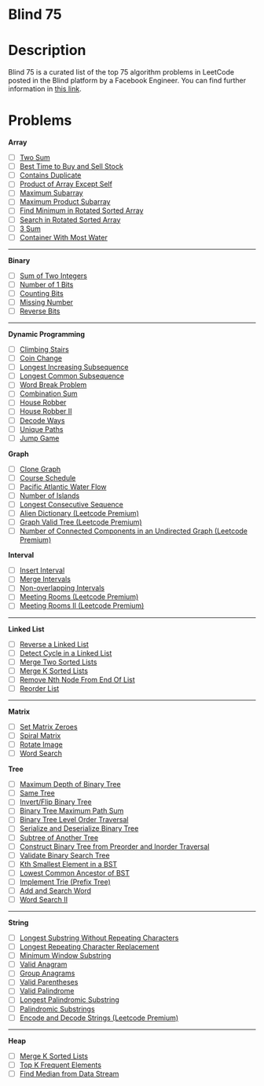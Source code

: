 # Blind 75

# Description

Blind 75 is a curated list of the top 75 algorithm problems in LeetCode posted in the Blind platform by a Facebook Engineer. You can find further information in [this link](https://www.teamblind.com/post/New-Year-Gift---Curated-List-of-Top-75-LeetCode-Questions-to-Save-Your-Time-OaM1orEU).

# Problems

**Array**

- [ ]  [Two Sum](https://leetcode.com/problems/two-sum/)
- [ ]  [Best Time to Buy and Sell Stock](https://leetcode.com/problems/best-time-to-buy-and-sell-stock/)
- [ ]  [Contains Duplicate](https://leetcode.com/problems/contains-duplicate/)
- [ ]  [Product of Array Except Self](https://leetcode.com/problems/product-of-array-except-self/)
- [ ]  [Maximum Subarray](https://leetcode.com/problems/maximum-subarray/)
- [ ]  [Maximum Product Subarray](https://leetcode.com/problems/maximum-product-subarray/)
- [ ]  [Find Minimum in Rotated Sorted Array](https://leetcode.com/problems/find-minimum-in-rotated-sorted-array/)
- [ ]  [Search in Rotated Sorted Array](https://leetcode.com/problems/search-in-rotated-sorted-array/)
- [ ]  [3 Sum](https://leetcode.com/problems/3sum/)
- [ ]  [Container With Most Water](https://leetcode.com/problems/container-with-most-water/)

---

**Binary**

- [ ]  [Sum of Two Integers](https://leetcode.com/problems/sum-of-two-integers/)
- [ ]  [Number of 1 Bits](https://leetcode.com/problems/number-of-1-bits/)
- [ ]  [Counting Bits](https://leetcode.com/problems/counting-bits/)
- [ ]  [Missing Number](https://leetcode.com/problems/missing-number/)
- [ ]  [Reverse Bits](https://leetcode.com/problems/reverse-bits/)

---

**Dynamic Programming**

- [ ]  [Climbing Stairs](https://leetcode.com/problems/climbing-stairs/)
- [ ]  [Coin Change](https://leetcode.com/problems/coin-change/)
- [ ]  [Longest Increasing Subsequence](https://leetcode.com/problems/longest-increasing-subsequence/)
- [ ]  [Longest Common Subsequence](https://leetcode.com/problems/longest-common-subsequence/)
- [ ]  [Word Break Problem](https://leetcode.com/problems/word-break/)
- [ ]  [Combination Sum](https://leetcode.com/problems/combination-sum-iv/)
- [ ]  [House Robber](https://leetcode.com/problems/house-robber/)
- [ ]  [House Robber II](https://leetcode.com/problems/house-robber-ii/)
- [ ]  [Decode Ways](https://leetcode.com/problems/decode-ways/)
- [ ]  [Unique Paths](https://leetcode.com/problems/unique-paths/)
- [ ]  [Jump Game](https://leetcode.com/problems/jump-game/)

**Graph**

- [ ]  [Clone Graph](https://leetcode.com/problems/clone-graph/)
- [ ]  [Course Schedule](https://leetcode.com/problems/course-schedule/)
- [ ]  [Pacific Atlantic Water Flow](https://leetcode.com/problems/pacific-atlantic-water-flow/)
- [ ]  [Number of Islands](https://leetcode.com/problems/number-of-islands/)
- [ ]  [Longest Consecutive Sequence](https://leetcode.com/problems/longest-consecutive-sequence/)
- [ ]  [Alien Dictionary (Leetcode Premium)](https://leetcode.com/problems/alien-dictionary/)
- [ ]  [Graph Valid Tree (Leetcode Premium)](https://leetcode.com/problems/graph-valid-tree/)
- [ ]  [Number of Connected Components in an Undirected Graph (Leetcode Premium)](https://leetcode.com/problems/number-of-connected-components-in-an-undirected-graph/)

**Interval**

- [ ]  [Insert Interval](https://leetcode.com/problems/insert-interval/)
- [ ]  [Merge Intervals](https://leetcode.com/problems/merge-intervals/)
- [ ]  [Non-overlapping Intervals](https://leetcode.com/problems/non-overlapping-intervals/)
- [ ]  [Meeting Rooms (Leetcode Premium)](https://leetcode.com/problems/meeting-rooms/)
- [ ]  [Meeting Rooms II (Leetcode Premium)](https://leetcode.com/problems/meeting-rooms-ii/)

---

**Linked List**

- [ ]  [Reverse a Linked List](https://leetcode.com/problems/reverse-linked-list/)
- [ ]  [Detect Cycle in a Linked List](https://leetcode.com/problems/linked-list-cycle/)
- [ ]  [Merge Two Sorted Lists](https://leetcode.com/problems/merge-two-sorted-lists/)
- [ ]  [Merge K Sorted Lists](https://leetcode.com/problems/merge-k-sorted-lists/)
- [ ]  [Remove Nth Node From End Of List](https://leetcode.com/problems/remove-nth-node-from-end-of-list/)
- [ ]  [Reorder List](https://leetcode.com/problems/reorder-list/)

---

**Matrix**

- [ ]  [Set Matrix Zeroes](https://leetcode.com/problems/set-matrix-zeroes/)
- [ ]  [Spiral Matrix](https://leetcode.com/problems/spiral-matrix/)
- [ ]  [Rotate Image](https://leetcode.com/problems/rotate-image/)
- [ ]  [Word Search](https://leetcode.com/problems/word-search/)

**Tree**

- [ ]  [Maximum Depth of Binary Tree](https://leetcode.com/problems/maximum-depth-of-binary-tree/)
- [ ]  [Same Tree](https://leetcode.com/problems/same-tree/)
- [ ]  [Invert/Flip Binary Tree](https://leetcode.com/problems/invert-binary-tree/)
- [ ]  [Binary Tree Maximum Path Sum](https://leetcode.com/problems/binary-tree-maximum-path-sum/)
- [ ]  [Binary Tree Level Order Traversal](https://leetcode.com/problems/binary-tree-level-order-traversal/)
- [ ]  [Serialize and Deserialize Binary Tree](https://leetcode.com/problems/serialize-and-deserialize-binary-tree/)
- [ ]  [Subtree of Another Tree](https://leetcode.com/problems/subtree-of-another-tree/)
- [ ]  [Construct Binary Tree from Preorder and Inorder Traversal](https://leetcode.com/problems/construct-binary-tree-from-preorder-and-inorder-traversal/)
- [ ]  [Validate Binary Search Tree](https://leetcode.com/problems/validate-binary-search-tree/)
- [ ]  [Kth Smallest Element in a BST](https://leetcode.com/problems/kth-smallest-element-in-a-bst/)
- [ ]  [Lowest Common Ancestor of BST](https://leetcode.com/problems/lowest-common-ancestor-of-a-binary-search-tree/)
- [ ]  [Implement Trie (Prefix Tree)](https://leetcode.com/problems/implement-trie-prefix-tree/)
- [ ]  [Add and Search Word](https://leetcode.com/problems/add-and-search-word-data-structure-design/)
- [ ]  [Word Search II](https://leetcode.com/problems/word-search-ii/)

---

**String**

- [ ]  [Longest Substring Without Repeating Characters](https://leetcode.com/problems/longest-substring-without-repeating-characters/)
- [ ]  [Longest Repeating Character Replacement](https://leetcode.com/problems/longest-repeating-character-replacement/)
- [ ]  [Minimum Window Substring](https://leetcode.com/problems/minimum-window-substring/)
- [ ]  [Valid Anagram](https://leetcode.com/problems/valid-anagram/)
- [ ]  [Group Anagrams](https://leetcode.com/problems/group-anagrams/)
- [ ]  [Valid Parentheses](https://leetcode.com/problems/valid-parentheses/)
- [ ]  [Valid Palindrome](https://leetcode.com/problems/valid-palindrome/)
- [ ]  [Longest Palindromic Substring](https://leetcode.com/problems/longest-palindromic-substring/)
- [ ]  [Palindromic Substrings](https://leetcode.com/problems/palindromic-substrings/)
- [ ]  [Encode and Decode Strings (Leetcode Premium)](https://leetcode.com/problems/encode-and-decode-strings/)

---

**Heap**

- [ ]  [Merge K Sorted Lists](https://leetcode.com/problems/merge-k-sorted-lists/)
- [ ]  [Top K Frequent Elements](https://leetcode.com/problems/top-k-frequent-elements/)
- [ ]  [Find Median from Data Stream](https://leetcode.com/problems/find-median-from-data-stream/)
